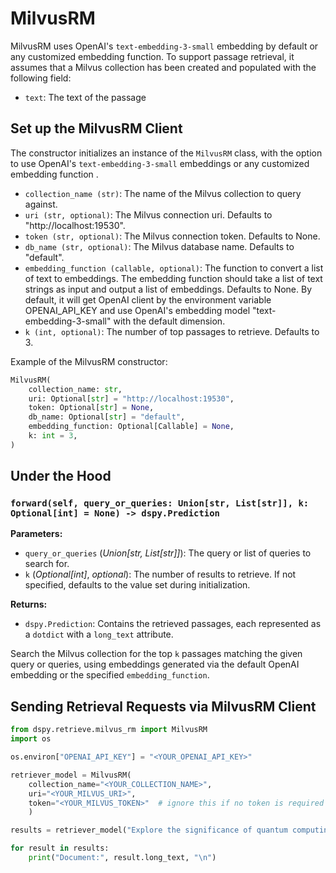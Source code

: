 # MilvusRM

MilvusRM uses OpenAI's `text-embedding-3-small` embedding by default or any customized embedding function.
To support passage retrieval, it assumes that a Milvus collection has been created and populated with the following field:

- `text`: The text of the passage


## Set up the MilvusRM Client

The constructor initializes an instance of the `MilvusRM` class, with the option to use OpenAI's `text-embedding-3-small` embeddings or any customized embedding function .

- `collection_name (str)`: The name of the Milvus collection to query against.
- `uri (str, optional)`: The Milvus connection uri. Defaults to "http://localhost:19530".
- `token (str, optional)`: The Milvus connection token. Defaults to None.
- `db_name (str, optional)`: The Milvus database name. Defaults to "default".
- `embedding_function (callable, optional)`: The function to convert a list of text to embeddings.
    The embedding function should take a list of text strings as input and output a list of embeddings.
    Defaults to None. By default, it will get OpenAI client by the environment variable OPENAI_API_KEY and use OpenAI's embedding model "text-embedding-3-small" with the default dimension.
- `k (int, optional)`: The number of top passages to retrieve. Defaults to 3.

Example of the MilvusRM constructor: 

```python
MilvusRM(
    collection_name: str,
    uri: Optional[str] = "http://localhost:19530",
    token: Optional[str] = None,
    db_name: Optional[str] = "default",
    embedding_function: Optional[Callable] = None,
    k: int = 3,
)
```

## Under the Hood

### `forward(self, query_or_queries: Union[str, List[str]], k: Optional[int] = None) -> dspy.Prediction`

**Parameters:**
- `query_or_queries` (_Union[str, List[str]]_): The query or list of queries to search for.
- `k` (_Optional[int]_, _optional_): The number of results to retrieve. If not specified, defaults to the value set during initialization.

**Returns:**
- `dspy.Prediction`: Contains the retrieved passages, each represented as a `dotdict` with a `long_text` attribute.

Search the Milvus collection for the top `k` passages matching the given query or queries, using embeddings generated via the default OpenAI embedding or the specified `embedding_function`.

## Sending Retrieval Requests via MilvusRM Client

```python
from dspy.retrieve.milvus_rm import MilvusRM
import os

os.environ["OPENAI_API_KEY"] = "<YOUR_OPENAI_API_KEY>"

retriever_model = MilvusRM(
    collection_name="<YOUR_COLLECTION_NAME>",
    uri="<YOUR_MILVUS_URI>",
    token="<YOUR_MILVUS_TOKEN>"  # ignore this if no token is required for Milvus connection
    )

results = retriever_model("Explore the significance of quantum computing", k=5)

for result in results:
    print("Document:", result.long_text, "\n")
```
